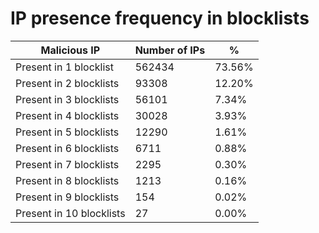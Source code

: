 # IP presence frequency in blocklists
| Malicious IP | Number of IPs | % |
|----|----|----|
| Present in 1 blocklist | 562434 | 73.56% |
| Present in 2 blocklists | 93308 | 12.20% |
| Present in 3 blocklists | 56101 | 7.34% |
| Present in 4 blocklists | 30028 | 3.93% |
| Present in 5 blocklists | 12290 | 1.61% |
| Present in 6 blocklists | 6711 | 0.88% |
| Present in 7 blocklists | 2295 | 0.30% |
| Present in 8 blocklists | 1213 | 0.16% |
| Present in 9 blocklists | 154 | 0.02% |
| Present in 10 blocklists | 27 | 0.00% |
